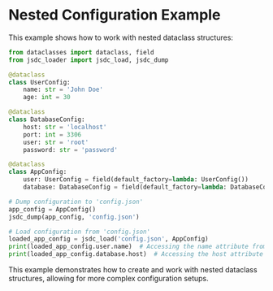 # Nested Configuration Example

This example shows how to work with nested dataclass structures:

```python
from dataclasses import dataclass, field
from jsdc_loader import jsdc_load, jsdc_dump

@dataclass
class UserConfig:
    name: str = 'John Doe'
    age: int = 30

@dataclass
class DatabaseConfig:
    host: str = 'localhost'
    port: int = 3306
    user: str = 'root'
    password: str = 'password'

@dataclass
class AppConfig:
    user: UserConfig = field(default_factory=lambda: UserConfig())
    database: DatabaseConfig = field(default_factory=lambda: DatabaseConfig())

# Dump configuration to 'config.json'
app_config = AppConfig()
jsdc_dump(app_config, 'config.json')

# Load configuration from 'config.json'
loaded_app_config = jsdc_load('config.json', AppConfig)
print(loaded_app_config.user.name)  # Accessing the name attribute from the loaded data
print(loaded_app_config.database.host)  # Accessing the host attribute from the loaded data
```

This example demonstrates how to create and work with nested dataclass structures, allowing for more complex configuration setups.
